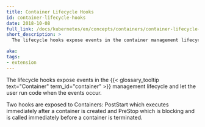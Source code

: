```yaml
---
title: Container Lifecycle Hooks
id: container-lifecycle-hooks
date: 2018-10-08
full_link: /docs/kubernetes/en/concepts/containers/container-lifecycle-hooks/
short_description: >
  The lifecycle hooks expose events in the container management lifecycle and let the user run code when the events occur.

aka:
tags:
- extension
---
```

  The lifecycle hooks expose events in the {{< glossary_tooltip text="Container" term_id="container" >}} management lifecycle and let the user run code when the events occur.

<!--more-->

Two hooks are exposed to Containers: PostStart which executes immediately after a container is created and PreStop which is blocking and is called immediately before a container is terminated.

